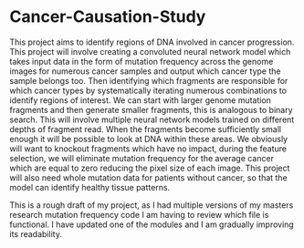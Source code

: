 # Cancer-Causation-Study
This project aims to identify regions of DNA involved in cancer progression.
This project will involve creating a convoluted neural network model which takes input data in the form of mutation frequency 
across the genome images for numerous cancer samples and output which cancer type the sample belongs too.
Then identifying which fragments are responsible for which cancer types by systematically iterating numerous combinations to identify regions of interest.
We can start with larger genome mutation fragments and then generate smaller fragments, this is analogous to binary search.
This will involve multiple neural network models trained on different depths of fragment read.
When the fragments become sufficiently small enough it will be possible to look at DNA within these areas.
We obviously will want to knockout fragments which have no impact, during the feature selection, we will eliminate mutation frequency for the average cancer which
are equal to zero reducing the pixel size of each image. 
This project will also need whole mutation data for patients without cancer, so that the model can identify healthy tissue patterns.

This is a rough draft of my project, as I had multiple versions of my masters research mutation frequency code I am having to review which file is functional.
I have updated one of the modules and I am gradually improving its readability.

